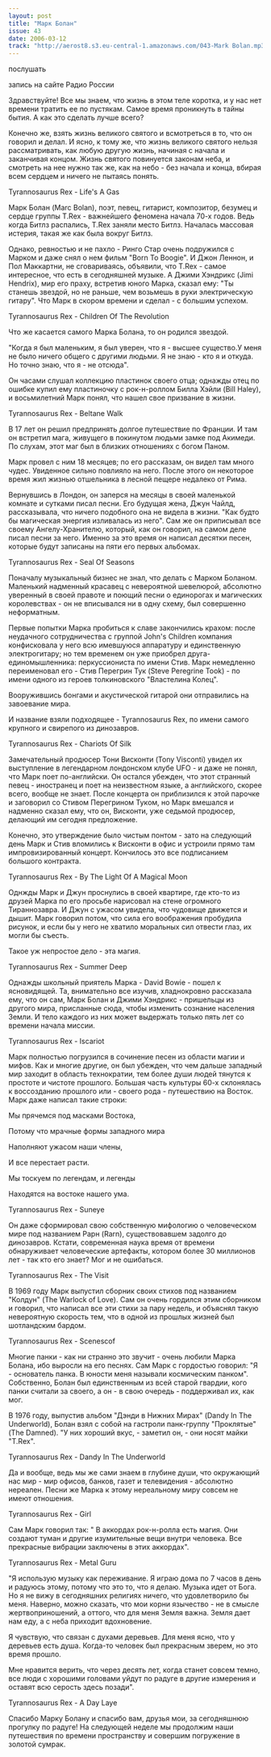 ```yaml
---
layout: post
title: "Марк Болан"
issue: 43
date: 2006-03-12
track: "http://aerost8.s3.eu-central-1.amazonaws.com/043-Mark Bolan.mp3"
---
```


послушать

запись на сайте Радио России

Здравствуйте! Все мы знаем, что жизнь в этом теле коротка, и у нас нет времени тратить ее по пустякам. Самое время проникнуть в тайны бытия. А как это сделать лучше всего?

Конечно же, взять жизнь великого святого и всмотреться в то, что он говорил и делал. И ясно, к тому же, что жизнь великого святого нельзя рассматривать, как любую другую жизнь, начиная с начала и заканчивая концом. Жизнь святого повинуется законам неба, и смотреть на нее нужно так же, как на небо - без начала и конца, вбирая всем сердцем и ничего не пытаясь понять.

Tyrannosaurus Rex - Life's A Gas

Марк Болан (Marc Bolan), поэт, певец, гитарист, композитор, безумец и сердце группы T.Rex - важнейшего феномена начала 70-х годов. Ведь когда Битлз распались, T.Rex заняли место Битлз. Началась массовая истерия, такая же как была вокруг Битлз.

Однако, ревностью и не пахло - Ринго Стар очень подружился с Марком и даже снял о нем фильм "Born To Boogie". И Джон Леннон, и Пол Маккартни, не сговариваясь, объявили, что T.Rex - самое интересное, что есть в сегодняшней музыке. А Джими Хэндрикс (Jimi Hendrix), мир его праху, встретив юного Марка, сказал ему: "Ты станешь звездой, но не раньше, чем возьмешь в руки электрическую гитару". Что Марк в скором времени и сделал - с большим успехом.

Tyrannosaurus Rex - Children Of The Revolution

Что же касается самого Марка Болана, то он родился звездой.

"Когда я был маленьким, я был уверен, что я - высшее существо.У меня не было ничего общего с другими людьми. Я не знаю - кто я и откуда. Но точно знаю, что я - не отсюда".

Он часами слушал коллекцию пластинок своего отца; однажды отец по ошибке купил ему пластиночку с рок-н-роллом Билла Хэйли (Bill Haley), и восьмилетний Марк понял, что нашел свое призвание в жизни.

Tyrannosaurus Rex - Beltane Walk

В 17 лет он решил предпринять долгое путешествие по Франции. И там он встретил мага, живущего в покинутом людьми замке под Акимеди. По слухам, этот маг был в близких отношениях с богом Паном.

Марк провел с ним 18 месяцев; по его рассказам, он видел там много чудес. Увиденное сильно повлияло на него. После этого он некоторое время жил жизнью отшельника в лесной пещере недалеко от Рима.

Вернувшись в Лондон, он заперся на месяцы в своей маленькой комнате и сутками писал песни. Его будущая жена, Джун Чайлд, рассказывала, что ничего подобного она не видела в жизни. "Как будто бы магическая энергия изливалась из него". Сам же он приписывал все своему Ангелу-Хранителю, который, как он говорил, на самом деле писал песни за него. Именно за это время он написал десятки песен, которые будут записаны на пяти его первых альбомах.

Tyrannosaurus Rex - Seal Of Seasons

Поначалу музыкальный бизнес не знал, что делать с Марком Боланом. Маленький надменный красавец с невероятной шевелюрой, абсолютно уверенный в своей правоте и поющий песни о единорогах и магических королевствах - он не вписывался ни в одну схему, был совершенно неформатным.

Первые попытки Марка пробиться к славе закончились крахом: после неудачного сотрудничества с группой John's Children компания конфисковала у него всю имевшуюся аппаратуру и единственную электрогитару; но тем временем он уже приобрел друга-единомышленника: перкуссиониста по имени Стив. Марк немедленно переименовал его - Стив Перегрин Тук (Steve Peregrine Took) - по имени одного из героев толкиновского "Властелина Колец".

Вооружившись бонгами и акустической гитарой они отправились на завоевание мира.

И название взяли подходящее - Tyrannosaurus Rex, по имени самого крупного и свирепого из динозавров.

Tyrannosaurus Rex - Chariots Of Silk

Замечательный продюсер Тони Висконти (Tony Visconti) увидел их выступление в легендарном лондонском клубе UFO - и даже не понял, что Марк поет по-английски. Он остался убежден, что этот странный певец - иностранец и поет на неизвестном языке, а английского, скорее всего, вообще не знает. После концерта он приблизился к этой парочке и заговорил со Стивом Перегрином Туком, но Марк вмешался и надменно сказал ему, что он, Висконти, уже седьмой продюсер, делающий им сегодня предложение.

Конечно, это утверждение было чистым понтом - зато на следующий день Марк и Стив вломились к Висконти в офис и устроили прямо там импровизированный концерт. Кончилось это все подписанием большого контракта.

Tyrannosaurus Rex - By The Light Of A Magical Moon

Однжды Марк и Джун проснулись в своей квартире, где кто-то из друзей Марка по его просьбе нарисовал на стене огромного Тираннозавра. И Джун с ужасом увидела, что чудовище движется и дышит. Марк говорил потом, что сила его воображения пробудила рисунок, и если бы у него не хватило моральных сил отвести глаз, их могли бы съесть.

Такое уж непростое дело - эта магия.

Tyrannosaurus Rex - Summer Deep

Однажды школьный приятель Марка - David Bowie - пошел к ясновидящей. Та, внимательно все изучив, хладнокровно рассказала ему, что он сам, Марк Болан и Джими Хэндрикс - пришельцы из другого мира, присланные сюда, чтобы изменить сознание населения Земли. И тело каждого из них может выдержать только пять лет со времени начала миссии.

Tyrannosaurus Rex - Iscariot

Марк полностью погрузился в сочинение песен из области магии и мифов. Как и многие другие, он был убежден, что чем дальше западный мир заходит в область технократии, тем более души людей тянутся к простоте и чистоте прошлого. Большая часть культуры 60-х склонялась к воссозданию прошлого или - своего рода - путешествию на Восток. Марк даже написал такие строки:

Мы прячемся под масками Востока,

Потому что мрачные формы западного мира

Наполняют ужасом наши члены,

И все перестает расти.

Мы тоскуем по легендам, и легенды

Находятся на востоке нашего ума.

Tyrannosaurus Rex - Suneye

Он даже сформировал свою собственную мифологию о человеческом мире под названием Рарн (Rarn), существовавшем задолго до динозавров. Кстати, современная наука время от времени обнаруживает человеческие артефакты, котором более 30 миллионов лет - так кто его знает? Мог и не ошибаться.

Tyrannosaurus Rex - The Visit

В 1969 году Марк выпустил сборник своих стихов под названием "Колдун" (The Warlock of Love). Сам он очень гордился этим сборником и говорил, что написал все эти стихи за пару недель, и объяснял такую невероятную скорость тем, что в одной из прошлых жизней был шотландским бардом.

Tyrannosaurus Rex - Scenescof

Многие панки - как ни странно это звучит - очень любили Марка Болана, ибо выросли на его песнях. Сам Марк с гордостью говорил: "Я - основатель панка. В юности меня называли космическим панком". Собственно, Болан был единственным из всей старой гвардии, кого панки считали за своего, а он - в свою очередь - поддерживал их, как мог.

В 1976 году, выпустив альбом "Дэнди в Нижних Мирах" (Dandy In The Underworld), Болан взял с собой на гастроли панк-группу "Проклятые" (The Damned). "У них хороший вкус, - заметил он, - они носят майки "T.Rex".

Tyrannosaurus Rex - Dandy In The Underworld

Да и вообще, ведь мы же сами знаем в глубине души, что окружающий нас мир - мир офисов, банков, газет и телевидения - абсолютно нереален. Песни же Марка к этому нереальному миру совсем не имеют отношения.

Tyrannosaurus Rex - Girl

Сам Марк говорил так: " В аккордах рок-н-ролла есть магия. Они создают туман и другие изумительные вещи внутри человека. Все прекрасные вибрации заключены в этих аккордах".

Tyrannosaurus Rex - Metal Guru

"Я использую музыку как переживание. Я играю дома по 7 часов в день и радуюсь этому, потому что это то, что я делаю. Музыка идет от Бога. Но я не вижу в сегодняшних религиях ничего, что удовлетворило бы меня. Наверно, можно сказать, что мои корни язычество - не в смысле жертвоприношений, а оттого, что для меня Земля важна. Земля дает нам еду, а с неба приходит вдохновение.

Я чувствую, что связан с духами деревьев. Для меня ясно, что у деревьев есть душа. Когда-то человек был прекрасным зверем, но это время прошло.

Мне нравится верить, что через десять лет, когда станет совсем темно, все люди с хорошими головами уйдут по радуге в другие измерения и оставят всю серость здесь позади".

Tyrannosaurus Rex - A Day Laye

Спасибо Марку Болану и спасибо вам, друзья мои, за сегодняшнюю прогулку по радуге! На следующей неделе мы продолжим наши путешествия по времени пространству и совершим погружение в золотой сумрак.
